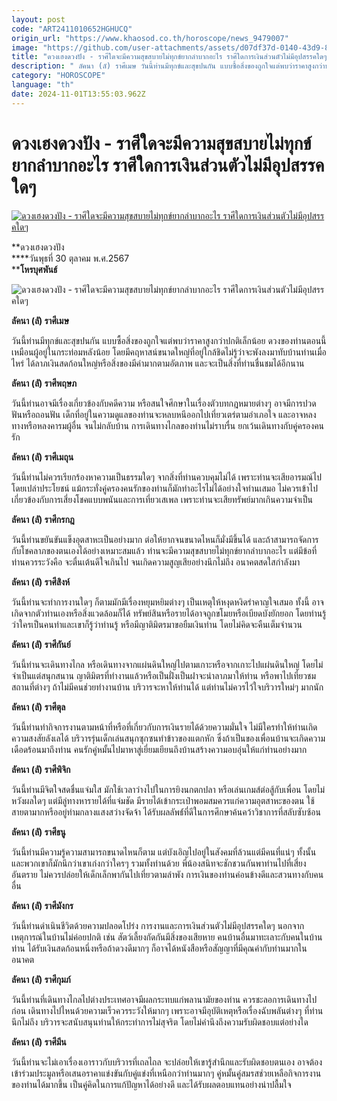 ```yaml
---
layout: post
code: "ART2411010652HGHUCQ"
origin_url: "https://www.khaosod.co.th/horoscope/news_9479007"
image: "https://github.com/user-attachments/assets/d07df37d-0140-43d9-8765-2d75a9a7e107"
title: "ดวงเฮงดวงปัง - ราศีใดจะมีความสุขสบายไม่ทุกข์ยากลำบากอะไร ราศีใดการเงินส่วนตัวไม่มีอุปสรรคใดๆ"
description: " ลัคนา (ลั) ราศีเมษ วันนี้ท่านมีทุกข์และสุขปนกัน แบบซื้อสิ่งของถูกใจแต่พบว่าราคาสูงกว่าปกติเล็กน้อย ดวงของท่านตอนนี้เหมือนผู้อยู่ในกระท่อมหลังน้อย โดยมี"
category: "HOROSCOPE"
language: "th"
date: 2024-11-01T13:55:03.962Z
---
```


# ดวงเฮงดวงปัง - ราศีใดจะมีความสุขสบายไม่ทุกข์ยากลำบากอะไร ราศีใดการเงินส่วนตัวไม่มีอุปสรรคใดๆ

[![ดวงเฮงดวงปัง - ราศีใดจะมีความสุขสบายไม่ทุกข์ยากลำบากอะไร ราศีใดการเงินส่วนตัวไม่มีอุปสรรคใดๆ](https://www.khaosod.co.th/wpapp/uploads/2024/10/04-วันพุธ.jpg "ดวงเฮงดวงปัง - ราศีใดจะมีความสุขสบายไม่ทุกข์ยากลำบากอะไร ราศีใดการเงินส่วนตัวไม่มีอุปสรรคใดๆ")](https://www.khaosod.co.th/wpapp/uploads/2024/10/04-วันพุธ.jpg)

**ดวงเฮงดวงปัง  
****วันพุธที่ 30 ตุลาคม พ.ศ.2567  
****โหรบุศพันธ์**

![ดวงเฮงดวงปัง - ราศีใดจะมีความสุขสบายไม่ทุกข์ยากลำบากอะไร ราศีใดการเงินส่วนตัวไม่มีอุปสรรคใดๆ](https://www.khaosod.co.th/wpapp/uploads/2024/10/044-วันพุธ.jpg)

**ลัคนา (ลั) ราศีเมษ**

วันนี้ท่านมีทุกข์และสุขปนกัน แบบซื้อสิ่งของถูกใจแต่พบว่าราคาสูงกว่าปกติเล็กน้อย ดวงของท่านตอนนี้เหมือนผู้อยู่ในกระท่อมหลังน้อย โดยมีคฤหาสน์ขนาดใหญ่ที่อยู่ใกล้ชิดไม่รู้ว่าจะพังลงมาทับบ้านท่านเมื่อไหร่ ได้ลาภเงินสดก้อนใหญ่หรือสิ่งของมีค่ามากตามอัตภาพ และจะเป็นสิ่งที่ท่านชื่นชมได้อีกนาน

**ลัคนา (ลั) ราศีพฤษภ**

วันนี้ท่านอาจมีเรื่องเกี่ยวข้องกับคดีความ หรือสนใจศึกษาในเรื่องตัวบทกฎหมายต่างๆ อาจมีการปวดฟันหรือถอนฟัน เด็กที่อยู่ในความดูแลของท่านจะหลบหนีออกไปเที่ยวเตร่ตามอำเภอใจ และอาจหลงทางหรือหลงคารมผู้อื่น จนไม่กลับบ้าน การเดินทางไกลของท่านไม่ราบรื่น ยกเว้นเดินทางกับคู่ครองคนรัก

**ลัคนา (ลั) ราศีเมถุน**

วันนี้ท่านไม่ควรเรียกร้องหาความเป็นธรรมใดๆ จากสิ่งที่ท่านควบคุมไม่ได้ เพราะท่านจะเสียอารมณ์ไปโดยเปล่าประโยชน์ แม้กระทั่งคู่ครองคนรักของท่านก็มักทำอะไรไม่ได้อย่างใจท่านเสมอ ไม่ควรเข้าไปเกี่ยวข้องกับการเสี่ยงโชคแบบพนันและการเที่ยวเสเพล เพราะท่านจะเสียทรัพย์มากเกินความจำเป็น

**ลัคนา (ลั) ราศีกรกฎ**

วันนี้ท่านขยันขันแข็งอุตสาหะเป็นอย่างมาก ต่อให้ยากจนขนาดไหนก็มั่งมีขึ้นได้ และถ้าสามารถจัดการกับโชคลาภของตนเองได้อย่างเหมาะสมแล้ว ท่านจะมีความสุขสบายไม่ทุกข์ยากลำบากอะไร แต่มีข้อที่ท่านควรระวังคือ จะตื่นเต้นดีใจเกินไป จนเกิดความสูญเสียอย่างนึกไม่ถึง อนาคตสดใสกำลังมา

**ลัคนา (ลั) ราศีสิงห์**

วันนี้ท่านจะทำการงานใดๆ ก็ตามมักมีเรื่องหยุมหยิมต่างๆ เป็นเหตุให้หงุดหงิดรำคาญใจเสมอ ทั้งนี้ อาจเกิดจากตัวท่านเองหรือสิ่งแวดล้อมก็ได้ ทรัพย์สินหรือรายได้อาจถูกขโมยหรือเบียดบังยักยอก โดยท่านรู้ว่าใครเป็นคนทำและเขาก็รู้ว่าท่านรู้ หรือมีญาติมิตรมาขอยืมเงินท่าน โดยไม่คิดจะคืนเต็มจำนวน

**ลัคนา (ลั) ราศีกันย์**

วันนี้ท่านจะเดินทางไกล หรือเดินทางจากแผ่นดินใหญ่ไปตามเกาะหรือจากเกาะไปแผ่นดินใหญ่ โดยไม่จำเป็นแต่สนุกสนาน ญาติมิตรที่ทำงานแล้วหรือเป็นฝั่งเป็นฝาจะนำลาภมาให้ท่าน หรือพาไปเที่ยวชมสถานที่ต่างๆ ถ้าไม่มีคนช่วยทำงานบ้าน บริวารจะหาให้ท่านได้ แต่ท่านไม่ควรไว้ใจบริวารใหม่ๆ มากนัก

**ลัคนา (ลั) ราศีตุล**

วันนี้ท่านทำกิจการงานตามหน้าที่หรือที่เกี่ยวกับการเงินรายได้ด้วยความมั่นใจ ไม่มีใครทำให้ท่านเกิดความสงสัยลังเลได้ บริวารรุ่นเด็กเล่นสนุกซุกซนทำข้าวของแตกหัก ซึ่งถ้าเป็นของเพื่อนบ้านจะเกิดความเดือดร้อนมาถึงท่าน คนรักคู่หมั้นไปมาหาสู่เยี่ยมเยียนถึงบ้านสร้างความอบอุ่นให้แก่ท่านอย่างมาก

**ลัคนา (ลั) ราศีพิจิก**

วันนี้ท่านมีจิตใจสดชื่นแจ่มใส มักใช้เวลาว่างไปในการยิงนกตกปลา หรือเล่นเกมส์ต่อสู้กับเพื่อน โดยไม่หวังผลใดๆ แต่มีลู่ทางหารายได้ที่แจ่มชัด มีรายได้เข้ากระเป๋าพอมสมควรแก่ความอุตสาหะของตน ใช้สายตามากหรืออยู่ท่ามกลางแสงสว่างจัดจ้า ได้รับผลลัพธ์์ที่ดีในการศึกษาค้นคว้าวิชาการที่สลับซับซ้อน

**ลัคนา (ลั) ราศีธนู**

วันนี้ท่านมีความรู้ความสามารถขนาดไหนก็ตาม แต่บังเอิญไปอยู่ในสังคมที่ล้วนแต่มีคนที่แน่ๆ ทั้งนั้น และพวกเขาก็มักนึกว่าเขาเก่งกว่าใครๆ รวมทั้งท่านด้วย พี่น้องสนิทจะชักชวนกันพาท่านไปที่เสี่ยงอันตราย ไม่ควรปล่อยให้เด็กเล็กพากันไปเที่ยวตามลำพัง การเงินของท่านค่อนข้างดีและสวนทางกับคนอื่น

**ลัคนา (ลั) ราศีมังกร**

วันนี้ท่านดำเนินชีวิตด้วยความปลอดโปร่ง การงานและการเงินส่วนตัวไม่มีอุปสรรคใดๆ นอกจากเหตุการณ์ในบ้านไม่ค่อยปกติ เช่น สัตว์เลี้ยงกัดกันมีสิ่งของเสียหาย คนบ้านอื่นมาทะเลาะกับคนในบ้านท่าน ได้รับเงินสดก้อนหนึ่งหรือถ้าดวงดีมากๆ ก็อาจได้หนังสือหรือสัญญาที่มีคุณค่ากับท่านมากในอนาคต

**ลัคนา (ลั) ราศีกุมภ์**

วันนี้ท่านที่เดินทางไกลไปต่างประเทศอาจมีผลกระทบแก่พลานามัยของท่าน ควรชะลอการเดินทางไปก่อน เดินทางไปไหนด้วยความเร็วควรระวังให้มากๆ เพราะอาจมีอุบัติเหตุหรือเรื่องฉับพลันต่างๆ ที่ท่านนึกไม่ถึง บริวารจะสนับสนุนท่านให้กระทำการไม่สุจริต โดยไม่คำนึงถึงความรับผิดชอบแต่อย่างใด

**ลัคนา (ลั) ราศีมีน**

วันนี้ท่านจะไม่เอาเรื่องเอาราวกับบริวารที่เถลไถล จะปล่อยให้เขารู้สำนึกและรับผิดชอบตนเอง อาจต้องเข้าร่วมประมูลหรือเสนอราคาแข่งขันกับคู่แข่งที่เหนือกว่าท่านมากๆ คู่หมั้นคู่สมรสช่วยเหลือกิจการงานของท่านได้มากขึ้น เป็นคู่คิดในการแก้ปัญหาได้อย่างดี และได้รับผลตอบแทนอย่างน่าปลื้มใจ